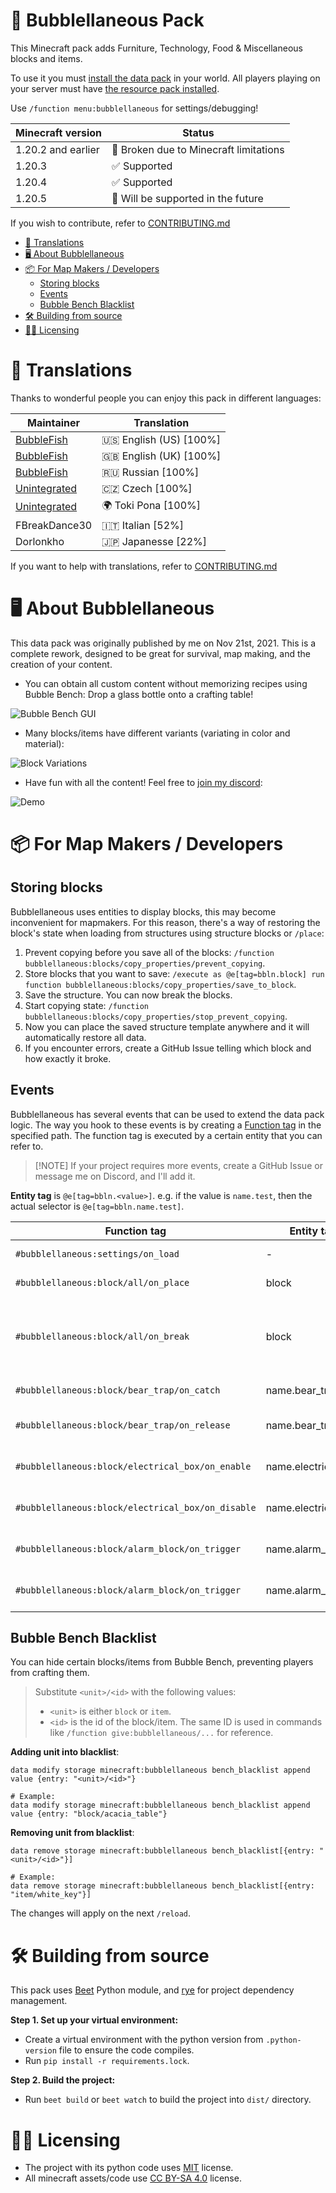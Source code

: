 # 🫧 Bubblellaneous Pack

This Minecraft pack adds Furniture, Technology, Food & Miscellaneous blocks and items.

To use it you must [install the data pack](https://minecraft.wiki/w/Data_pack#Usage) in your world. All players playing on your server must have [the resource pack installed](https://minecraft.wiki/w/Resource_pack#Java_Edition).

Use `/function menu:bubblellaneous` for settings/debugging!

| Minecraft version  | Status                                 |
| ------             | -----                                  |
| 1.20.2 and earlier | 🚫 Broken due to Minecraft limitations |
| 1.20.3             | ✅ Supported                           |
| 1.20.4             | ✅ Supported                           |
| 1.20.5             | 🎯 Will be supported in the future     |

If you wish to contribute, refer to [CONTRIBUTING.md](https://github.com/bbfh-dev/bubblellaneous-pack/blob/main/CONTRIBUTING.md)

<!-- vim-markdown-toc GFM -->

* [🔖 Translations](#-translations)
* [🖥️ About Bubblellaneous](#-about-bubblellaneous)
* [📦 For Map Makers / Developers](#-for-map-makers--developers)
    * [Storing blocks](#storing-blocks)
    * [Events](#events)
    * [Bubble Bench Blacklist](#bubble-bench-blacklist)
* [🛠️ Building from source](#-building-from-source)
* [🧑‍⚖️ Licensing](#-licensing)

<!-- vim-markdown-toc -->

# 🔖 Translations

Thanks to wonderful people you can enjoy this pack in different languages:

| Maintainer                                         | Translation                |
| -----------------------                            | -----------------          |
| [BubbleFish](https://modrinth.com/user/BubbleFish) | 🇺🇸 English (US) \[100%\] |
| [BubbleFish](https://modrinth.com/user/BubbleFish) | 🇬🇧 English (UK) \[100%\] |
| [BubbleFish](https://modrinth.com/user/BubbleFish) | 🇷🇺 Russian \[100%\]      |
| [Unintegrated](https://linktr.ee/unintegrated)     | 🇨🇿 Czech \[100%\]        |
| [Unintegrated](https://linktr.ee/unintegrated)     | 🌍 Toki Pona \[100%\]      |
| FBreakDance30                                      | 🇮🇹 Italian \[52%\]       |
| Dorlonkho                                          | 🇯🇵 Japanesse \[22%\]     |

If you want to help with translations, refer to [CONTRIBUTING.md](https://github.com/bbfh-dev/bubblellaneous-pack/blob/main/CONTRIBUTING.md)

# 🖥️ About Bubblellaneous

This data pack was originally published by me on Nov 21st, 2021. This is a complete rework, designed to be great for survival, map making, and the creation of your content.

- You can obtain all custom content without memorizing recipes using Bubble Bench: Drop a glass bottle onto a crafting table!

![Bubble Bench GUI](https://github.com/bbfh-dev/bubblellaneous-pack/blob/main/docs/bubble_bench.png?raw=true)

- Many blocks/items have different variants (variating in color and material):

![Block Variations](https://github.com/bbfh-dev/bubblellaneous-pack/blob/main/docs/block_variations.png?raw=true)

- Have fun with all the content! Feel free to [join my discord](https://discord.gg/5kugW5Q7wB):

![Demo](https://github.com/bbfh-dev/bubblellaneous-pack/blob/main/docs/demo.jpg?raw=true)

# 📦 For Map Makers / Developers

## Storing blocks

Bubblellaneous uses entities to display blocks, this may become inconvenient for mapmakers. For this reason, there's a way of restoring the block's state when loading from structures using structure blocks or `/place`:

1. Prevent copying before you save all of the blocks: `/function bubblellaneous:blocks/copy_properties/prevent_copying`.
1. Store blocks that you want to save: `/execute as @e[tag=bbln.block] run function bubblellaneous:blocks/copy_properties/save_to_block`.
1. Save the structure. You can now break the blocks.
1. Start copying state: `/function bubblellaneous:blocks/copy_properties/stop_prevent_copying`.
1. Now you can place the saved structure template anywhere and it will automatically restore all data.
1. If you encounter errors, create a GitHub Issue telling which block and how exactly it broke.

## Events

Bubblellaneous has several events that can be used to extend the data pack logic. The way you hook to these events is by creating a [Function tag](https://minecraft.wiki/w/Tag#Java_Edition) in the specified path. The function tag is executed by a certain entity that you can refer to.

> \[!NOTE\]
> If your project requires more events, create a GitHub Issue or message me on Discord, and I'll add it.

**Entity tag** is `@e[tag=bbln.<value>]`. e.g. if the value is `name.test`, then the actual selector is `@e[tag=bbln.name.test]`.

| Function tag                                      | Entity tag          | Description                                                            |
| -----------------------------------------         | ------------------- | -----------------------------                                          |
| `#bubblellaneous:settings/on_load`                | -                   | Settings were loaded/changed                                           |
| `#bubblellaneous:block/all/on_place`              | block               | A block was placed                                                     |
| `#bubblellaneous:block/all/on_break`              | block               | A block was broken. Use `/return 1` to prevent the block from breaking |
| `#bubblellaneous:block/bear_trap/on_catch`        | name.bear_trap      | Bear Trap caught a player                                              |
| `#bubblellaneous:block/bear_trap/on_release`      | name.bear_trap      | Bear Trap released the player                                          |
| `#bubblellaneous:block/electrical_box/on_enable`  | name.electrical_box | An electrical box was toggled on                                       |
| `#bubblellaneous:block/electrical_box/on_disable` | name.electrical_box | An electrical box was toggled off                                      |
| `#bubblellaneous:block/alarm_block/on_trigger`    | name.alarm_block    | An alarm block was triggered with redstone                             |
| `#bubblellaneous:block/alarm_block/on_trigger`    | name.alarm_block    | An alarm block was triggered with redstone                             |

## Bubble Bench Blacklist

You can hide certain blocks/items from Bubble Bench, preventing players from crafting them.

> Substitute `<unit>/<id>` with the following values:
>
> - `<unit>` is either `block` or `item`.
> - `<id>` is the id of the block/item. The same ID is used in commands like `/function give:bubblellaneous/...` for reference.

**Adding unit into blacklist**:

```mcfunction
data modify storage minecraft:bubblellaneous bench_blacklist append value {entry: "<unit>/<id>"}

# Example:
data modify storage minecraft:bubblellaneous bench_blacklist append value {entry: "block/acacia_table"}
```

**Removing unit from blacklist**:

```mcfunction
data remove storage minecraft:bubblellaneous bench_blacklist[{entry: "<unit>/<id>"}]

# Example:
data remove storage minecraft:bubblellaneous bench_blacklist[{entry: "item/white_key"}]
```

The changes will apply on the next `/reload`.

# 🛠️ Building from source

This pack uses [Beet](https://github.com/mcbeet/beet) Python module, and [rye](https://github.com/mitsuhiko/rye) for project dependency management.

**Step 1. Set up your virtual environment:**

- Create a virtual environment with the python version from `.python-version` file to ensure the code compiles.
- Run `pip install -r requirements.lock`.

**Step 2. Build the project:**

- Run `beet build` or `beet watch` to build the project into `dist/` directory.

# 🧑‍⚖️ Licensing

- The project with its python code uses [MIT](https://github.com/bbfh-dev/bubblellaneous-pack/blob/main/LICENSE) license.
- All minecraft assets/code use [CC BY-SA 4.0](https://github.com/bbfh-dev/bubblellaneous-pack/blob/main/src/LICENSE) license.

